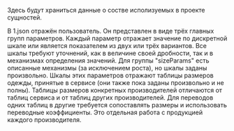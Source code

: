 Здесь будут храниться данные о состве исполизуемых в проекте сущностей.

В 1.json отражён пользователь. Он представлен в виде трёх главных групп параметров. 
Каждый параметр отражает значение по дискретной шкале или является показателем из двух или трёх вариантов.
Все шкалы требуют уточнений, как в величине своей дробности, так и в механизмах определения значений. 
Для группы "sizeParams" есть описанные механизмы (за исключением роста), но шкалы заданы произвольно. 
Шкалы этих параметров отражают таблицы размеров одежды, принятые в сервисе (они также пока заданы 
произвольно и не полны). Таблицы размеров конкретных производителей отличаются от таблиц сервиса и от 
таблиц других производителей. Для переводов одних таблиц в другие требуется сопоставлять размеры и 
использовать переводные коэффициенты. Это отдельная работа с продукцией каждого производителя. 

